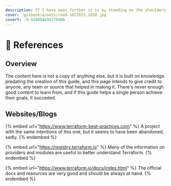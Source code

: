 ```yaml
---
description: If I have seen further it is by standing on the shoulders of Giants.
cover: .gitbook/assets/road-1072823_1920.jpg
coverY: -9.928894634776986
---
```


# 🤩 References

## Overview

The content here is not a copy of anything else, but it is built on knowledge predating the creation of this guide, and this page intends to give credit to anyone, any team or source that helped in making it. There's never enough good content to learn from, and if this guide helps a single person achieve their goals, it succeded.

## Websites/Blogs

{% embed url="https://www.terraform-best-practices.com" %}
A project with the same intentions of this one, but it seems to have been abandoned, sadly.
{% endembed %}

{% embed url="https://registry.terraform.io" %}
Many of the information on providers and modules are useful to better understand Terraform.
{% endembed %}

{% embed url="https://www.terraform.io/docs/index.html" %}
The official docs and resources are very good and should be always at hand.
{% endembed %}
